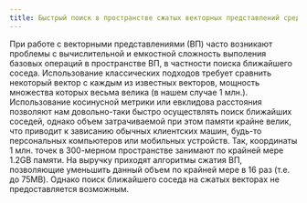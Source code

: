 ```yaml
---
title: Быстрый поиск в пространстве сжатых векторных представлений средствами асимметрической кластеризации Вороного
---
```

При работе с векторными представлениями (ВП) часто возникают проблемы с вычислительной и емкостной сложность выполения базовых операций в пространстве ВП, в частности поиска ближайшего соседа. Использование классических подходов требует сравнить некоторый вектор с каждым из известных векторов, мощность множества которых весьма велика (в нашем случае 1 млн.). Использование косинусной метрики или евклидова расстояния позволяют нам довольно-таки быстро осуществлять поиск ближайших соседей, однако объем затрачиваемой при этом памяти крайне велик, что приводит к зависанию обычных клиентских машин, будь-то персональных компьютеров или мобильных устройств. Так, координаты 1 млн. точек в 300-мерном пространстве занимают по крайней мере 1.2GB памяти. На выручку приходят алгоритмы сжатия ВП, позволяющие уменьшить данный объем по крайней мере в 16 раз (т.е. до 75MB). Однако поиск ближайшего соседа на сжатых векторах не предоставляется возможным. 
